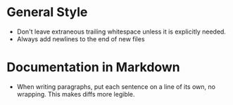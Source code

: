 # General Style

- Don't leave extraneous trailing whitespace unless it is explicitly needed.
- Always add newlines to the end of new files

# Documentation in Markdown

- When writing paragraphs, put each sentence on a line of its own, no wrapping. This makes diffs more legible.
